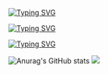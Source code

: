 [![Typing SVG](https://readme-typing-svg.herokuapp.com?color=%2336BCF7&lines=include+<iostream>)](https://git.io/typing-svg)

[![Typing SVG](https://readme-typing-svg.herokuapp.com?color=%2336BCF7&lines=int+main(){)](https://git.io/typing-svg)

[![Typing SVG](https://readme-typing-svg.herokuapp.com?color=%2336BCF7&lines=std::cout<<"Hey!+I'm+Nokskiy}")](https://git.io/typing-svg)


![Anurag's GitHub stats](https://github-readme-stats.vercel.app/api?username=Nokskiy&show_icons=true&theme=radical)
![](http://github-profile-summary-cards.vercel.app/api/cards/most-commit-language?username=Nokskiy&theme=tokyonight) 
